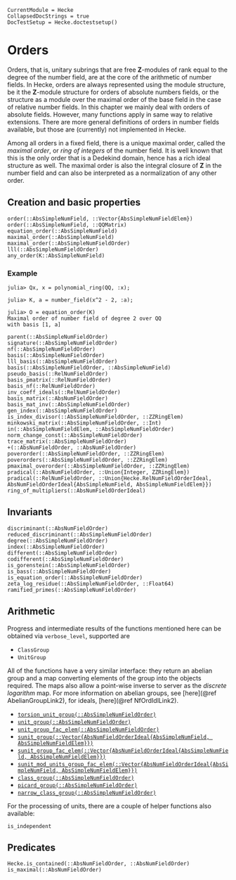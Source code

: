 ```@meta
CurrentModule = Hecke
CollapsedDocStrings = true
DocTestSetup = Hecke.doctestsetup()
```
# Orders


Orders, that is, unitary subrings that are free $\mathbf{Z}$-modules of rank
equal to the degree of the number field, are at the core of the
arithmetic of number fields. In Hecke, orders are always represented
using the module structure, be it the $\mathbf{Z}$-module structure for orders
of absolute numbers fields, or the structure as a module over the
maximal order of the base field in the case of relative number fields.
In this chapter we mainly deal with orders of absolute fields.
However, many functions apply in same way to relative extensions.
There are more general definitions of orders in number fields
available, but those are (currently) not implemented in Hecke.

Among all orders in a fixed field, there is a unique maximal order,
called the *maximal order*, or *ring of integers* of the number field.
It is well known that this is the only order that is a Dedekind
domain, hence has a rich ideal structure as well.
The maximal order is also the integral closure of $\mathbf{Z}$ in the number field
and can also be interpreted as a normalization of any other order.

## Creation and basic properties

```@docs
order(::AbsSimpleNumField, ::Vector{AbsSimpleNumFieldElem})
order(::AbsSimpleNumField, ::QQMatrix)
equation_order(::AbsSimpleNumField)
maximal_order(::AbsSimpleNumField)
maximal_order(::AbsSimpleNumFieldOrder)
lll(::AbsSimpleNumFieldOrder)
any_order(K::AbsSimpleNumField)
```

### Example

```jldoctest
julia> Qx, x = polynomial_ring(QQ, :x);

julia> K, a = number_field(x^2 - 2, :a);

julia> O = equation_order(K)
Maximal order of number field of degree 2 over QQ
with basis [1, a]
```

```@docs
parent(::AbsSimpleNumFieldOrder)
signature(::AbsSimpleNumFieldOrder)
nf(::AbsSimpleNumFieldOrder)
basis(::AbsSimpleNumFieldOrder)
lll_basis(::AbsSimpleNumFieldOrder)
basis(::AbsSimpleNumFieldOrder, ::AbsSimpleNumField)
pseudo_basis(::RelNumFieldOrder)
basis_pmatrix(::RelNumFieldOrder)
basis_nf(::RelNumFieldOrder)
inv_coeff_ideals(::RelNumFieldOrder)
basis_matrix(::AbsNumFieldOrder)
basis_mat_inv(::AbsSimpleNumFieldOrder)
gen_index(::AbsSimpleNumFieldOrder)
is_index_divisor(::AbsSimpleNumFieldOrder, ::ZZRingElem)
minkowski_matrix(::AbsSimpleNumFieldOrder, ::Int)
in(::AbsSimpleNumFieldElem, ::AbsSimpleNumFieldOrder)
norm_change_const(::AbsSimpleNumFieldOrder)
trace_matrix(::AbsSimpleNumFieldOrder)
+(::AbsNumFieldOrder, ::AbsNumFieldOrder)
poverorder(::AbsSimpleNumFieldOrder, ::ZZRingElem)
poverorders(::AbsSimpleNumFieldOrder, ::ZZRingElem)
pmaximal_overorder(::AbsSimpleNumFieldOrder, ::ZZRingElem)
pradical(::AbsNumFieldOrder, ::Union{Integer, ZZRingElem})
pradical(::RelNumFieldOrder, ::Union{Hecke.RelNumFieldOrderIdeal, AbsNumFieldOrderIdeal{AbsSimpleNumField, AbsSimpleNumFieldElem}})
ring_of_multipliers(::AbsNumFieldOrderIdeal)

```

## Invariants

```@docs
discriminant(::AbsNumFieldOrder)
reduced_discriminant(::AbsSimpleNumFieldOrder)
degree(::AbsSimpleNumFieldOrder)
index(::AbsSimpleNumFieldOrder)
different(::AbsSimpleNumFieldOrder)
codifferent(::AbsSimpleNumFieldOrder)
is_gorenstein(::AbsSimpleNumFieldOrder)
is_bass(::AbsSimpleNumFieldOrder)
is_equation_order(::AbsSimpleNumFieldOrder)
zeta_log_residue(::AbsSimpleNumFieldOrder, ::Float64)
ramified_primes(::AbsSimpleNumFieldOrder)
```

## Arithmetic

Progress and intermediate results of the functions mentioned here
can be obtained via `verbose_level`, supported are

- `ClassGroup`
- `UnitGroup`

All of the functions have a very similar interface: they return
an abelian group and a map converting elements of the group
into the objects required. The maps also
allow a point-wise inverse to server as the *discrete logarithm* map.
For more information on abelian groups, see [here](@ref AbelianGroupLink2),
for ideals, [here](@ref NfOrdIdlLink2).

- [`torsion_unit_group(::AbsSimpleNumFieldOrder)`](@ref)
- [`unit_group(::AbsSimpleNumFieldOrder)`](@ref)
- [`unit_group_fac_elem(::AbsSimpleNumFieldOrder)`](@ref)
- [`sunit_group(::Vector{AbsNumFieldOrderIdeal{AbsSimpleNumField, AbsSimpleNumFieldElem}})`](@ref)
- [`sunit_group_fac_elem(::Vector{AbsNumFieldOrderIdeal{AbsSimpleNumField, AbsSimpleNumFieldElem}})`](@ref)
- [`sunit_mod_units_group_fac_elem(::Vector{AbsNumFieldOrderIdeal{AbsSimpleNumField, AbsSimpleNumFieldElem}})`](@ref)
- [`class_group(::AbsSimpleNumFieldOrder)`](@ref)
- [`picard_group(::AbsSimpleNumFieldOrder)`](@ref)
- [`narrow_class_group(::AbsSimpleNumFieldOrder)`](@ref)

For the processing of units, there are a couple of helper functions
also available:

```@docs
is_independent
```

## Predicates

```@docs
Hecke.is_contained(::AbsNumFieldOrder, ::AbsNumFieldOrder)
is_maximal(::AbsNumFieldOrder)
```

